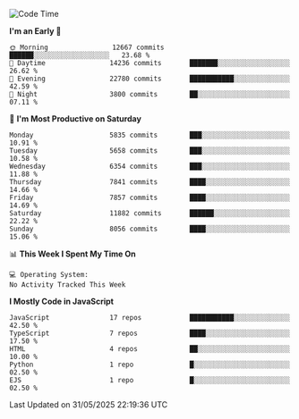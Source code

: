 <!--START_SECTION:waka-->
![Code Time](http://img.shields.io/badge/Code%20Time-3%2C498%20hrs%2059%20mins-blue)

**I'm an Early 🐤** 

```text
🌞 Morning                12667 commits       ██████░░░░░░░░░░░░░░░░░░░   23.68 % 
🌆 Daytime                14236 commits       ███████░░░░░░░░░░░░░░░░░░   26.62 % 
🌃 Evening                22780 commits       ███████████░░░░░░░░░░░░░░   42.59 % 
🌙 Night                  3800 commits        ██░░░░░░░░░░░░░░░░░░░░░░░   07.11 % 
```
📅 **I'm Most Productive on Saturday** 

```text
Monday                   5835 commits        ███░░░░░░░░░░░░░░░░░░░░░░   10.91 % 
Tuesday                  5658 commits        ███░░░░░░░░░░░░░░░░░░░░░░   10.58 % 
Wednesday                6354 commits        ███░░░░░░░░░░░░░░░░░░░░░░   11.88 % 
Thursday                 7841 commits        ████░░░░░░░░░░░░░░░░░░░░░   14.66 % 
Friday                   7857 commits        ████░░░░░░░░░░░░░░░░░░░░░   14.69 % 
Saturday                 11882 commits       ██████░░░░░░░░░░░░░░░░░░░   22.22 % 
Sunday                   8056 commits        ████░░░░░░░░░░░░░░░░░░░░░   15.06 % 
```


📊 **This Week I Spent My Time On** 

```text
💻 Operating System: 
No Activity Tracked This Week
```

**I Mostly Code in JavaScript** 

```text
JavaScript               17 repos            ███████████░░░░░░░░░░░░░░   42.50 % 
TypeScript               7 repos             ████░░░░░░░░░░░░░░░░░░░░░   17.50 % 
HTML                     4 repos             ██░░░░░░░░░░░░░░░░░░░░░░░   10.00 % 
Python                   1 repo              █░░░░░░░░░░░░░░░░░░░░░░░░   02.50 % 
EJS                      1 repo              █░░░░░░░░░░░░░░░░░░░░░░░░   02.50 % 
```




 Last Updated on 31/05/2025 22:19:36 UTC
<!--END_SECTION:waka-->

<!--
**likaiqiang/likaiqiang** is a ✨ _special_ ✨ repository because its `README.md` (this file) appears on your GitHub profile.

Here are some ideas to get you started:

- 🔭 I’m currently working on ...
- 🌱 I’m currently learning ...
- 👯 I’m looking to collaborate on ...
- 🤔 I’m looking for help with ...
- 💬 Ask me about ...
- 📫 How to reach me: ...
- 😄 Pronouns: ...
- ⚡ Fun fact: ...
-->
